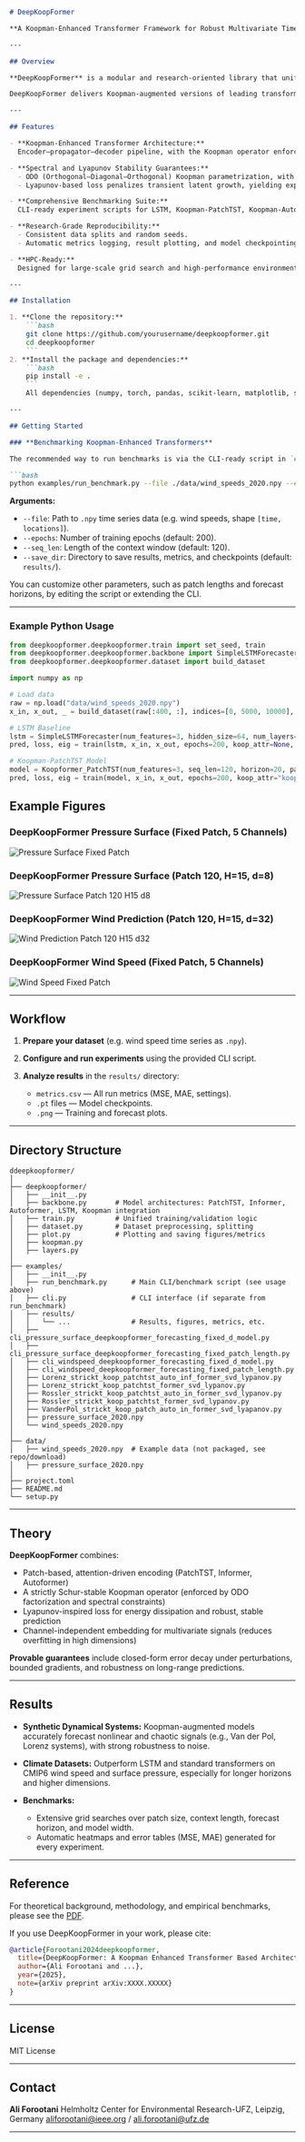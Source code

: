 
````markdown
# DeepKoopFormer

**A Koopman-Enhanced Transformer Framework for Robust Multivariate Time Series Forecasting**

---

## Overview

**DeepKoopFormer** is a modular and research-oriented library that unifies Transformer-based deep learning with Koopman operator theory for time series forecasting. The library is built for researchers and practitioners needing robust, interpretable, and scalable forecasting in complex settings, including climate, energy, and nonlinear dynamical systems.

DeepKoopFormer delivers Koopman-augmented versions of leading transformer models (PatchTST, Autoformer, Informer), plus conventional LSTM baselines, with fully reproducible benchmarking, training scripts, and ablation tools.

---

## Features

- **Koopman-Enhanced Transformer Architecture:**  
  Encoder–propagator–decoder pipeline, with the Koopman operator enforcing stable, linear latent dynamics between encoding and decoding stages.

- **Spectral and Lyapunov Stability Guarantees:**  
  - ODO (Orthogonal–Diagonal–Orthogonal) Koopman parametrization, with eigenvalues constrained to the unit circle.
  - Lyapunov-based loss penalizes transient latent growth, yielding exponential decay guarantees.

- **Comprehensive Benchmarking Suite:**  
  CLI-ready experiment scripts for LSTM, Koopman-PatchTST, Koopman-Autoformer, and Koopman-Informer, on both synthetic and real datasets.

- **Research-Grade Reproducibility:**  
  - Consistent data splits and random seeds.
  - Automatic metrics logging, result plotting, and model checkpointing.

- **HPC-Ready:**  
  Designed for large-scale grid search and high-performance environments.

---

## Installation

1. **Clone the repository:**
    ```bash
    git clone https://github.com/yourusername/deepkoopformer.git
    cd deepkoopformer
    ```
2. **Install the package and dependencies:**
    ```bash
    pip install -e .
    ```
    All dependencies (numpy, torch, pandas, scikit-learn, matplotlib, seaborn, scipy) are listed in `pyproject.toml`.

---

## Getting Started

### **Benchmarking Koopman-Enhanced Transformers**

The recommended way to run benchmarks is via the CLI-ready script in `examples/`:

```bash
python examples/run_benchmark.py --file ./data/wind_speeds_2020.npy --epochs 200 --seq_len 120 --save_dir results/
````

**Arguments:**

* `--file`: Path to `.npy` time series data (e.g. wind speeds, shape `[time, locations]`).
* `--epochs`: Number of training epochs (default: 200).
* `--seq_len`: Length of the context window (default: 120).
* `--save_dir`: Directory to save results, metrics, and checkpoints (default: `results/`).

You can customize other parameters, such as patch lengths and forecast horizons, by editing the script or extending the CLI.

---

### **Example Python Usage**

```python
from deepkoopformer.deepkoopformer.train import set_seed, train
from deepkoopformer.deepkoopformer.backbone import SimpleLSTMForecaster, Koopformer_PatchTST
from deepkoopformer.deepkoopformer.dataset import build_dataset

import numpy as np

# Load data
raw = np.load("data/wind_speeds_2020.npy")
x_in, x_out, _ = build_dataset(raw[:400, :], indices=[0, 5000, 10000], patch_len=120, horizon=20)

# LSTM Baseline
lstm = SimpleLSTMForecaster(num_features=3, hidden_size=64, num_layers=2, horizon=20)
pred, loss, eig = train(lstm, x_in, x_out, epochs=200, koop_attr=None, lyap_weight=0)

# Koopman-PatchTST Model
model = Koopformer_PatchTST(num_features=3, seq_len=120, horizon=20, patch_len=120, d_model=48)
pred, loss, eig = train(model, x_in, x_out, epochs=200, koop_attr="koop")
```

## Example Figures

### DeepKoopFormer Pressure Surface (Fixed Patch, 5 Channels)
![Pressure Surface Fixed Patch](pictures/koopformer_pressure_surface_fixed_patch_5channel.png)

### DeepKoopFormer Pressure Surface (Patch 120, H=15, d=8)
![Pressure Surface Patch 120 H15 d8](pictures/koopformer_pressure_surface_patch120_h15_d8.png)

### DeepKoopFormer Wind Prediction (Patch 120, H=15, d=32)
![Wind Prediction Patch 120 H15 d32](pictures/koopformer_wind_pred_patch120_h15_d32.png)

### DeepKoopFormer Wind Speed (Fixed Patch, 5 Channels)
![Wind Speed Fixed Patch](pictures/koopformer_wind_speed_fixed_patch_5channel.png)




---

## Workflow

1. **Prepare your dataset** (e.g. wind speed time series as `.npy`).
2. **Configure and run experiments** using the provided CLI script.
3. **Analyze results** in the `results/` directory:

   * `metrics.csv` — All run metrics (MSE, MAE, settings).
   * `.pt` files — Model checkpoints.
   * `.png` — Training and forecast plots.

---

## Directory Structure

```
ddeepkoopformer/
│
├── deepkoopformer/
│   ├── __init__.py
│   ├── backbone.py       # Model architectures: PatchTST, Informer, Autoformer, LSTM, Koopman integration
│   ├── train.py          # Unified training/validation logic
│   ├── dataset.py        # Dataset preprocessing, splitting
│   ├── plot.py           # Plotting and saving figures/metrics
│   ├── koopman.py
│   ├── layers.py
│
├── examples/
│   ├── __init__.py
│   ├── run_benchmark.py      # Main CLI/benchmark script (see usage above)
│   ├── cli.py                # CLI interface (if separate from run_benchmark)
│   ├── results/
│   │   └── ...               # Results, figures, metrics, etc.
│   ├── cli_pressure_surface_deepkoopformer_forecasting_fixed_d_model.py
│   ├── cli_pressure_surface_deepkoopformer_forecasting_fixed_patch_length.py
│   ├── cli_windspeed_deepkoopformer_forecasting_fixed_d_model.py
│   ├── cli_windspeed_deepkoopformer_forecasting_fixed_patch_length.py
│   ├── Lorenz_strickt_koop_patchtst_auto_inf_former_svd_lypanov.py
│   ├── Lorenz_strickt_koop_patchtst_former_svd_lypanov.py
│   ├── Rossler_strickt_koop_patchtst_auto_in_former_svd_lypanov.py
│   ├── Rossler_strickt_koop_patchtst_former_svd_lypanov.py
│   ├── VanderPol_strickt_koop_patch_auto_in_former_svd_lyapanov.py
│   ├── pressure_surface_2020.npy
│   └── wind_speeds_2020.npy
│
├── data/
│   ├── wind_speeds_2020.npy  # Example data (not packaged, see repo/download)
│   ├── pressure_surface_2020.npy
│
├── project.toml
├── README.md
└── setup.py

```

---

## Theory

**DeepKoopFormer** combines:

* Patch-based, attention-driven encoding (PatchTST, Informer, Autoformer)
* A strictly Schur-stable Koopman operator (enforced by ODO factorization and spectral constraints)
* Lyapunov-inspired loss for energy dissipation and robust, stable prediction
* Channel-independent embedding for multivariate signals (reduces overfitting in high dimensions)

**Provable guarantees** include closed-form error decay under perturbations, bounded gradients, and robustness on long-range predictions.

---

## Results

* **Synthetic Dynamical Systems:**
  Koopman-augmented models accurately forecast nonlinear and chaotic signals (e.g., Van der Pol, Lorenz systems), with strong robustness to noise.

* **Climate Datasets:**
  Outperform LSTM and standard transformers on CMIP6 wind speed and surface pressure, especially for longer horizons and higher dimensions.

* **Benchmarks:**

  * Extensive grid searches over patch size, context length, forecast horizon, and model width.
  * Automatic heatmaps and error tables (MSE, MAE) generated for every experiment.

---

## Reference

For theoretical background, methodology, and empirical benchmarks, please see the [PDF](./Transformers_for_energy_system_modeling_time_series-95.pdf).

If you use DeepKoopFormer in your work, please cite:

```bibtex
@article{Forootani2024deepkoopformer,
  title={DeepKoopFormer: A Koopman Enhanced Transformer Based Architecture for Time Series Forecasting},
  author={Ali Forootani and ...},
  year={2025},
  note={arXiv preprint arXiv:XXXX.XXXXX}
}
```

---

## License

MIT License

---

## Contact

**Ali Forootani**
Helmholtz Center for Environmental Research-UFZ, Leipzig, Germany
[aliforootani@ieee.org](mailto:aliforootani@ieee.org) / [ali.forootani@ufz.de](mailto:ali.forootani@ufz.de)

---